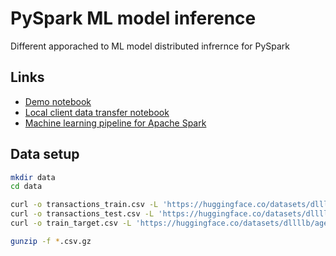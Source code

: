 # PySpark ML model inference

Different apporached to ML model distributed infrernce for PySpark

## Links

- [Demo notebook](age-pred.ipynb)
- [Local client data transfer notebook](spark2pandas.ipynb)
- [Machine learning pipeline for Apache Spark](https://github.com/dllllb/spark-pipeline)

## Data setup

```sh
mkdir data
cd data

curl -o transactions_train.csv -L 'https://huggingface.co/datasets/dllllb/age-group-prediction/resolve/main/transactions_train.csv.gz?download=true'
curl -o transactions_test.csv -L 'https://huggingface.co/datasets/dllllb/age-group-prediction/resolve/main/transactions_test.csv.gz?download=true'
curl -o train_target.csv -L 'https://huggingface.co/datasets/dllllb/age-group-prediction/resolve/main/train_target.csv?download=true'

gunzip -f *.csv.gz
```

